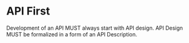 # API First
Development of an API MUST always start with API design. API Design MUST be formalized in a form of an API Description.